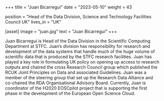 +++
title = "Juan Bicarregui"
date = "2023-05-10"
weight = 43

position = "Head of the Data Division, Science and Technology Facilities Council UK"
lives_in = "UK"

[asset]
  image = "juan.jpg"
  text = "Juan Bicarregui"
+++

​​​Juan Bicarregui is Head of the Data Division in the Scientific Computing Department at STFC. Juan’s division has responsibility for research and development of the data systems that handle much of the huge volume of scientific data that is produced by the STFC research facilities. Juan has played a key role in formulating UK policy on opening up access to research outputs and chaired the cross Research Council group which published the RCUK Joint Principles on Data and associated Guidelines. Juan was a member of the steering group that set up the Research Data Alliance and co-chaired the RDA Organisational Advisory Board. Currently, Juan is coordinator of the H2020 EOSCpilot project that is supporting the first phase in the development of the European Open Science Cloud.
